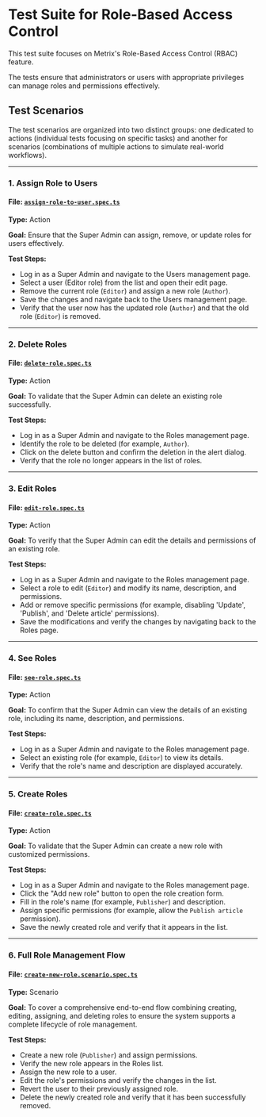 # Test Suite for Role-Based Access Control

This test suite focuses on Metrix's Role-Based Access Control (RBAC) feature.

The tests ensure that administrators or users with appropriate privileges can manage roles and permissions effectively.

## Test Scenarios

The test scenarios are organized into two distinct groups: one dedicated to actions (individual tests focusing on
specific tasks) and another for scenarios (combinations of multiple actions to simulate real-world workflows).

---

### 1. **Assign Role to Users**

#### File: [`assign-role-to-user.spec.ts`](./actions/assign-role-to-user.spec.ts)

**Type:**
Action

**Goal:**
Ensure that the Super Admin can assign, remove, or update roles for users effectively.

**Test Steps:**

- Log in as a Super Admin and navigate to the Users management page.
- Select a user (Editor role) from the list and open their edit page.
- Remove the current role (`Editor`) and assign a new role (`Author`).
- Save the changes and navigate back to the Users management page.
- Verify that the user now has the updated role (`Author`) and that the old role (`Editor`) is removed.

---

### 2. **Delete Roles**

#### File: [`delete-role.spec.ts`](./actions/delete-role.spec.ts)

**Type:**
Action

**Goal:**
To validate that the Super Admin can delete an existing role successfully.

**Test Steps:**

- Log in as a Super Admin and navigate to the Roles management page.
- Identify the role to be deleted (for example, `Author`).
- Click on the delete button and confirm the deletion in the alert dialog.
- Verify that the role no longer appears in the list of roles.

---

### 3. **Edit Roles**

#### File: [`edit-role.spec.ts`](./actions/edit-role.spec.ts)

**Type:**
Action

**Goal:**
To verify that the Super Admin can edit the details and permissions of an existing role.

**Test Steps:**

- Log in as a Super Admin and navigate to the Roles management page.
- Select a role to edit (`Editor`) and modify its name, description, and permissions.
- Add or remove specific permissions (for example, disabling 'Update', 'Publish', and 'Delete article' permissions).
- Save the modifications and verify the changes by navigating back to the Roles page.

---

### 4. **See Roles**

#### File: [`see-role.spec.ts`](./actions/see-role.spec.ts)

**Type:**
Action

**Goal:**
To confirm that the Super Admin can view the details of an existing role, including its name, description, and
permissions.

**Test Steps:**

- Log in as a Super Admin and navigate to the Roles management page.
- Select an existing role (for example, `Editor`) to view its details.
- Verify that the role's name and description are displayed accurately.

---

### 5. **Create Roles**

#### File: [`create-role.spec.ts`](./actions/create-role.spec.ts)

**Type:**
Action

**Goal:**
To validate that the Super Admin can create a new role with customized permissions.

**Test Steps:**

- Log in as a Super Admin and navigate to the Roles management page.
- Click the "Add new role" button to open the role creation form.
- Fill in the role's name (for example, `Publisher`) and description.
- Assign specific permissions (for example, allow the `Publish article` permission).
- Save the newly created role and verify that it appears in the list.

---

### 6. **Full Role Management Flow**

#### File: [`create-new-role.scenario.spec.ts`](./scenarios/create-new-role.scenario.spec.ts)

**Type:**
Scenario

**Goal:**
To cover a comprehensive end-to-end flow combining creating, editing, assigning, and deleting roles to ensure the system supports a complete lifecycle of role management.

**Test Steps:**

- Create a new role (`Publisher`) and assign permissions.
- Verify the new role appears in the Roles list.
- Assign the new role to a user.
- Edit the role's permissions and verify the changes in the list.
- Revert the user to their previously assigned role.
- Delete the newly created role and verify that it has been successfully removed.
